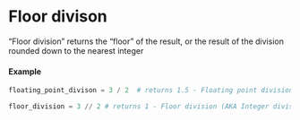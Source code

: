# Floor divison

“Floor division” returns the “floor” of the result, or the result of the division rounded down to the nearest integer

#### Example

```python
floating_point_divison = 3 / 2  # returns 1.5 - Floating point division

floor_division = 3 // 2 # returns 1 - Floor division (AKA Integer division)
```
